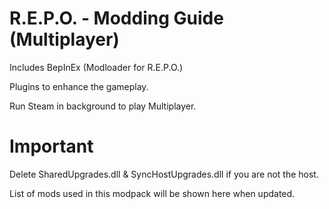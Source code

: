 # R.E.P.O. - Modding Guide (Multiplayer)

Includes BepInEx (Modloader for R.E.P.O.)

Plugins to enhance the gameplay.

Run Steam in background to play Multiplayer.

# Important

Delete SharedUpgrades.dll & SyncHostUpgrades.dll if you are not the host.

List of mods used in this modpack will be shown here when updated.
